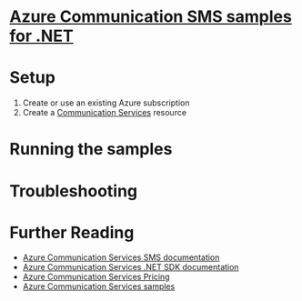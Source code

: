 ﻿# [Azure Communication SMS samples for .NET](https://learn.microsoft.com/en-us/samples/azure/azure-sdk-for-net/azure-communication-sms-sdk-samples/?tab=tab-created&ns-enrollment-type=Collection&ns-enrollment-id=kkejt58wpq5628)
# Setup
1. Create or use an existing Azure subscription
2. Create a [Communication Services](https://portal.azure.com/#view/Microsoft_Azure_Marketplace/GalleryItemDetailsBladeNopdl/id/Microsoft.Communication/selectionMode~/false/resourceGroupId//resourceGroupLocation//dontDiscardJourney~/false/selectedMenuId/home/launchingContext~/%7B%22galleryItemId%22%3A%22Microsoft.Communication%22%2C%22source%22%3A%5B%22GalleryFeaturedMenuItemPart%22%2C%22VirtualizedTileDetails%22%5D%2C%22menuItemId%22%3A%22home%22%2C%22subMenuItemId%22%3A%22Search%20results%22%2C%22telemetryId%22%3A%2224abf256-b591-4bb1-aa11-08c28de99d8f%22%7D/searchTelemetryId/e5019623-f008-45ca-876c-b96025e2d4fa) resource

# Running the samples

# Troubleshooting

# Further Reading
- [Azure Communication Services SMS documentation](https://learn.microsoft.com/en-us/azure/communication-services/concepts/sms/concepts)
- [Azure Communication Services .NET SDK documentation](https://learn.microsoft.com/en-us/dotnet/azure/sdk/communication-chat/overview)
- [Azure Communication Services Pricing](https://learn.microsoft.com/en-us/azure/communication-services/concepts/pricing)
- [Azure Communication Services samples](https://learn.microsoft.com/en-us/samples/azure/azure-sdk-for-net/azure-communication-sms-sdk-samples/?tab=tab-created&ns-enrollment-type=Collection&ns-enrollment-id=kkejt58wpq5628)
